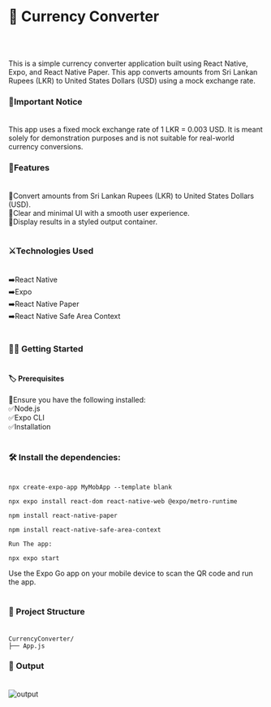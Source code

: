 # 💱 Currency Converter
<br><br>

This is a simple currency converter application built using React Native, Expo, and React Native Paper. This app converts amounts from Sri Lankan Rupees (LKR) to United States Dollars (USD) using a mock exchange rate.<br> 

### 📍Important Notice<br><br>
This app uses a fixed mock exchange rate of 1 LKR = 0.003 USD. It is meant solely for demonstration purposes and is not suitable for real-world currency conversions.<br>

### 📒Features<br><br>
🔴Convert amounts from Sri Lankan Rupees (LKR) to United States Dollars (USD).<br>
🔴Clear and minimal UI with a smooth user experience.<br>
🔴Display results in a styled output container.<br><br>

### ⚔️Technologies Used<br><br>
➡️React Native<br>
➡️Expo<br>
➡️React Native Paper<br>
➡️React Native Safe Area Context<br><br>

### 👩‍💻 Getting Started<br><br>
#### 🏷️ Prerequisites<br>

📍Ensure you have the following installed:<br>
✅Node.js<br>
✅Expo CLI<br>
✅Installation<br><br>

### 🛠️ Install the dependencies:<br><br>

```
npx create-expo-app MyMobApp --template blank
```
```
npx expo install react-dom react-native-web @expo/metro-runtime
```
```
npm install react-native-paper
 ```
```
npm install react-native-safe-area-context
```
```
Run The app:
```
```
npx expo start
```
Use the Expo Go app on your mobile device to scan the QR code and run the app.<br><br>

### 📁 Project Structure<br><br>
```
CurrencyConverter/
├── App.js   
```

### 📼 Output<br><br>
![output](https://github.com/user-attachments/assets/43814c66-a0eb-48bf-8560-b4e8b005e5eb)
